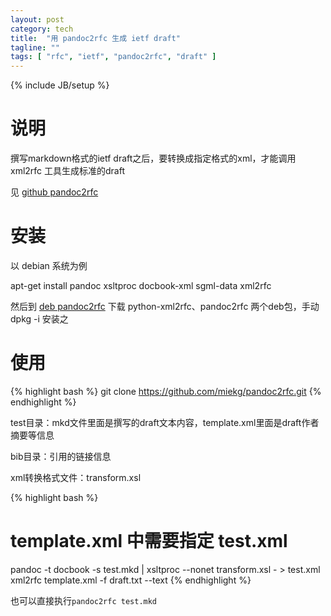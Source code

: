 ```yaml
---
layout: post
category: tech
title:  "用 pandoc2rfc 生成 ietf draft"
tagline: ""
tags: [ "rfc", "ietf", "pandoc2rfc", "draft" ] 
---
```

{% include JB/setup %}

# 说明

撰写markdown格式的ietf draft之后，要转换成指定格式的xml，才能调用 xml2rfc 工具生成标准的draft

见 [github pandoc2rfc](https://github.com/miekg/pandoc2rfc)

# 安装

以 debian 系统为例

apt-get install pandoc xsltproc docbook-xml sgml-data xml2rfc

然后到 [deb pandoc2rfc](http://pandoc2rfc.implementers.org/testing/all/) 下载 python-xml2rfc、pandoc2rfc 两个deb包，手动 dpkg -i 安装之

# 使用

{% highlight bash %}
git clone https://github.com/miekg/pandoc2rfc.git
{% endhighlight %}

test目录：mkd文件里面是撰写的draft文本内容，template.xml里面是draft作者摘要等信息

bib目录：引用的链接信息

xml转换格式文件：transform.xsl

{% highlight bash %}
# template.xml 中需要指定 test.xml
pandoc -t docbook -s test.mkd | xsltproc --nonet transform.xsl - > test.xml
xml2rfc template.xml -f draft.txt --text
{% endhighlight %}

也可以直接执行``pandoc2rfc test.mkd``
